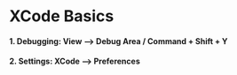 # XCode Basics

#### 1. Debugging: View --> Debug Area / Command + Shift + Y
#### 2. Settings: XCode --> Preferences
